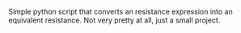 Simple python script that converts an resistance expression into an equivalent resistance.
Not very pretty at all, just a small project.
